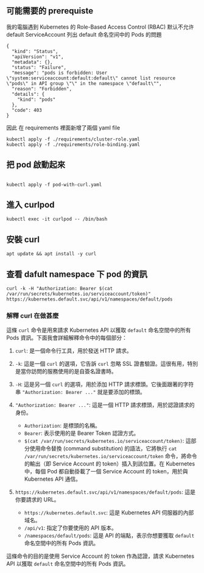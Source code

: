 ## 可能需要的 prerequiste
我的電腦遇到 Kubernetes 的 Role-Based Access Control (RBAC) 默认不允许 default ServiceAccount 列出 default 命名空间中的 Pods 的問題
```
{
  "kind": "Status",
  "apiVersion": "v1",
  "metadata": {},
  "status": "Failure",
  "message": "pods is forbidden: User \"system:serviceaccount:default:default\" cannot list resource \"pods\" in API group \"\" in the namespace \"default\"",
  "reason": "Forbidden",
  "details": {
    "kind": "pods"
  },
  "code": 403
}
```
因此 在 requirements 裡面新增了兩個 yaml file
```
kubectl apply -f ./requirements/cluster-role.yaml
kubectl apply -f ./requirements/role-binding.yaml
```

## 把 pod 啟動起來
```

kubectl apply -f pod-with-curl.yaml
```
## 進入 curlpod
```
kubectl exec -it curlpod -- /bin/bash
```
## 安裝 curl
```
apt update && apt install -y curl
```
## 查看 dafult namespace 下 pod 的資訊
```
curl -k -H "Authorization: Bearer $(cat /var/run/secrets/kubernetes.io/serviceaccount/token)" https://kubernetes.default.svc/api/v1/namespaces/default/pods
```

### 解釋 curl 在做甚麼
這條 `curl` 命令是用來請求 Kubernetes API 以獲取 `default` 命名空間中的所有 Pods 資訊。下面我會詳細解釋命令中的每個部分：

1. `curl`: 是一個命令行工具，用於發送 HTTP 請求。

2. `-k`: 這是一個 `curl` 的選項，它告訴 `curl` 忽略 SSL 證書驗證。這很有用，特別是當你訪問的服務使用的是自簽名證書時。

3. `-H`: 這是另一個 `curl` 的選項，用於添加 HTTP 請求標頭。它後面跟著的字符串 `"Authorization: Bearer ..."` 就是要添加的標頭。

4. `"Authorization: Bearer ..."`: 這是一個 HTTP 請求標頭，用於認證請求的身份。
   - `Authorization`: 是標頭的名稱。
   - `Bearer`: 表示使用的是 Bearer Token 認證方式。
   - `$(cat /var/run/secrets/kubernetes.io/serviceaccount/token)`: 這部分使用命令替換 (command substitution) 的語法，它將執行 `cat /var/run/secrets/kubernetes.io/serviceaccount/token` 命令，將命令的輸出（即 Service Account 的 token）插入到該位置。在 Kubernetes 中，每個 Pod 都自動掛載了一個 Service Account 的 token，用於與 Kubernetes API 通信。

5. `https://kubernetes.default.svc/api/v1/namespaces/default/pods`: 這是你要請求的 URL。
   - `https://kubernetes.default.svc`: 這是 Kubernetes API 伺服器的內部域名。
   - `/api/v1`: 指定了你要使用的 API 版本。
   - `/namespaces/default/pods`: 這是 API 的端點，表示你想要獲取 `default` 命名空間中的所有 Pods 資訊。

這條命令的目的是使用 Service Account 的 token 作為認證，請求 Kubernetes API 以獲取 `default` 命名空間中的所有 Pods 資訊。